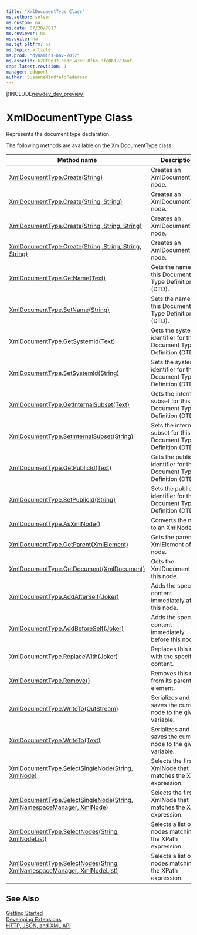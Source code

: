 ```yaml
---
title: "XmlDocumentType Class"
ms.author: solsen
ms.custom: na
ms.date: 07/20/2017
ms.reviewer: na
ms.suite: na
ms.tgt_pltfrm: na
ms.topic: article
ms.prod: "dynamics-nav-2017"
ms.assetid: 620f0e32-eadc-43e9-8f6e-8fc0b12c3aaf
caps.latest.revision: 1
manager: edupont
author: SusanneWindfeldPedersen
---
```


[!INCLUDE[newdev_dev_preview](../includes/newdev_dev_preview.md)]

# XmlDocumentType Class
Represents the document type declaration.

The following methods are available on the XmlDocumentType class.  
  
|Method name|Description|  
|-----------|-----------|  
|[XmlDocumentType.Create(String)](xmldocumenttype-create-name-method.md)|Creates an XmlDocumentType node.|  
|[XmlDocumentType.Create(String, String)](xmldocumenttype-create-name-publicid-method.md)|Creates an XmlDocumentType node.|  
|[XmlDocumentType.Create(String, String, String)](xmldocumenttype-create-name-publicid-systemid-method.md)|Creates an XmlDocumentType node.|  
|[XmlDocumentType.Create(String, String, String, String)](xmldocumenttype-create-name-publicid-systemid-internalsubset-method.md)|Creates an XmlDocumentType node.|  
|[XmlDocumentType.GetName(Text)](xmldocumenttype-getname-method.md)|Gets the name for this Document Type Definition (DTD).|  
|[XmlDocumentType.SetName(String)](xmldocumenttype-setname-method.md)|Sets the name for this Document Type Definition (DTD).|  
|[XmlDocumentType.GetSystemId(Text)](xmldocumenttype-getsystemid-method.md)|Gets the system identifier for this Document Type Definition (DTD).|  
|[XmlDocumentType.SetSystemId(String)](xmldocumenttype-setsystemid-method.md)|Sets the system identifier for this Document Type Definition (DTD).|  
|[XmlDocumentType.GetInternalSubset(Text)](xmldocumenttype-getinternalsubset-method.md)|Gets the internal subset for this Document Type Definition (DTD).|  
|[XmlDocumentType.SetInternalSubset(String)](xmldocumenttype-setinternalsubset-method.md)|Sets the internal subset for this Document Type Definition (DTD).|  
|[XmlDocumentType.GetPublicId(Text)](xmldocumenttype-getpublicid-method.md)|Gets the public identifier for this Document Type Definition (DTD).|  
|[XmlDocumentType.SetPublicId(String)](xmldocumenttype-setpublicid-method.md)|Sets the public identifier for this Document Type Definition (DTD).|  
|[XmlDocumentType.AsXmlNode()](xmldocumenttype-asxmlnode-method.md)|Converts the node to an XmlNode.|  
|[XmlDocumentType.GetParent(XmlElement)](xmldocumenttype-getparent-method.md)|Gets the parent XmlElement of this node.|  
|[XmlDocumentType.GetDocument(XmlDocument)](xmldocumenttype-getdocument-method.md)|Gets the XmlDocument for this node.|  
|[XmlDocumentType.AddAfterSelf(Joker)](xmldocumenttype-addafterself-method.md)|Adds the specified content immediately after this node.|  
|[XmlDocumentType.AddBeforeSelf(Joker)](xmldocumenttype-addbeforeself-method.md)|Adds the specified content immediately before this node.|  
|[XmlDocumentType.ReplaceWith(Joker)](xmldocumenttype-replacewith-method.md)|Replaces this node with the specified content.|  
|[XmlDocumentType.Remove()](xmldocumenttype-remove-method.md)|Removes this node from its parent element.|  
|[XmlDocumentType.WriteTo(OutStream)](xmldocumenttype-writeto-outstream-method.md)|Serializes and saves the current node to the given variable.|  
|[XmlDocumentType.WriteTo(Text)](xmldocumenttype-writeto-text-method.md)|Serializes and saves the current node to the given variable.|  
|[XmlDocumentType.SelectSingleNode(String, XmlNode)](xmldocumenttype-selectsinglenode-xpath-node-method.md)|Selects the first XmlNode that matches the XPath expression.|  
|[XmlDocumentType.SelectSingleNode(String, XmlNamespaceManager, XmlNode)](xmldocumenttype-selectsinglenode-xpath-namespacemanager-node-method.md)|Selects the first XmlNode that matches the XPath expression.|  
|[XmlDocumentType.SelectNodes(String, XmlNodeList)](xmldocumenttype-selectnodes-xpath-nodelist-method.md)|Selects a list of nodes matching the XPath expression.|  
|[XmlDocumentType.SelectNodes(String, XmlNamespaceManager, XmlNodeList)](xmldocumenttype-selectnodes-xpath-namespacemanager-nodelist-method.md)|Selects a list of nodes matching the XPath expression.|  
## See Also
[Getting Started](../devenv-get-started.md)  
[Developing Extensions](../devenv-dev-overview.md)  
[HTTP, JSON, and XML API](../devenv-restapi-overview.md)  